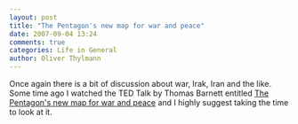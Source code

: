 ```yaml
---
layout: post
title: "The Pentagon's new map for war and peace"
date: 2007-09-04 13:24
comments: true
categories: Life in General
author: Oliver Thylmann
---
```








Once again there is a bit of discussion about war, Irak, Iran and the like. Some time ago I watched the TED Talk by Thomas Barnett entitled [The Pentagon's new map for war and peace](http://www.ted.com/index.php/talks/view/id/33) and I highly suggest taking the time to look at it.


